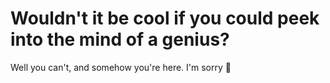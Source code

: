 # Wouldn't it be cool if you could peek into the mind of a genius?

Well you can't, and somehow you're here. I'm sorry 💖